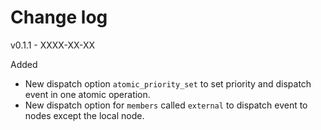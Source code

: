# Change log

v0.1.1 - XXXX-XX-XX

Added
- New dispatch option `atomic_priority_set` to set priority and dispatch event in one atomic operation.
- New dispatch option for `members` called `external` to dispatch event to nodes except the local node.
